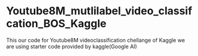 # Youtube8M_mutlilabel_video_classifcation_BOS_Kaggle
This our code for Youtube8M videoclassification chellange of Kaggle we are using starter code provided by kaggle(Google AI)
